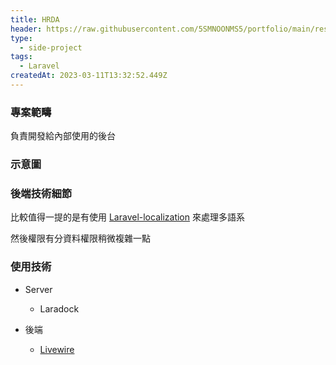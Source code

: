 ```yaml
---
title: HRDA
header: https://raw.githubusercontent.com/5SMNOONMS5/portfolio/main/resources/projects/hrda/hrda1.png
type:
  - side-project
tags:
  - Laravel
createdAt: 2023-03-11T13:32:52.449Z
---
```


### 專案範疇

負責開發給內部使用的後台

### 示意圖

<smart-figure src="https://raw.githubusercontent.com/5SMNOONMS5/portfolio/main/resources/projects/hrda/hrda2.png"></smart-figure>

### 後端技術細節

比較值得一提的是有使用 [Laravel-localization](https://github.com/mcamara/laravel-localization) 來處理多語系

然後權限有分資料權限稍微複雜一點

### 使用技術

* Server
  * Laradock

* 後端
  * [Livewire](https://laravel-livewire.com/)
